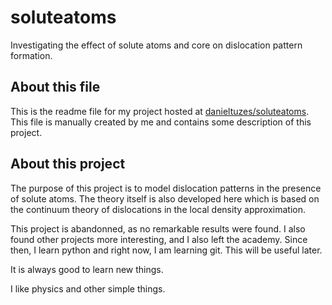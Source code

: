 # soluteatoms

Investigating the effect of solute atoms and core on dislocation pattern formation.

## About this file

This is the readme file for my project hosted at [danieltuzes/soluteatoms](https://github.com/danieltuzes/soluteatoms). This file is manually created by me and contains some description of this project.

## About this project

The purpose of this project is to model dislocation patterns in the presence of solute atoms. The theory itself is also developed here which is based on the continuum theory of dislocations in the local density approximation.

This project is abandonned, as no remarkable results were found. I also found other projects more interesting, and I also left the academy. Since then, I learn python and right now, I am learning git. This will be useful later.

It is always good to learn new things.

I like physics and other simple things.